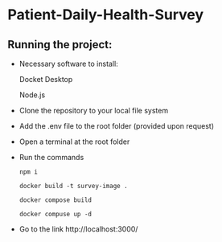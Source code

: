 # Patient-Daily-Health-Survey

## Running the project:
- Necessary software to install:
  
  Docket Desktop
  
  Node.js

- Clone the repository to your local file system
- Add the .env file to the root folder (provided upon request)
- Open a terminal at the root folder
- Run the commands

  ```npm i```
  
  ```docker build -t survey-image .```
  
  ```docker compose build```
  
  ```docker compuse up -d```

- Go to the link http://localhost:3000/
